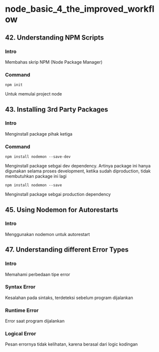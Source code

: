# node_basic_4_the_improved_workflow

## 42. Understanding NPM Scripts

### Intro

Membahas skrip NPM (Node Package Manager)

### Command

```
npm init
```

Untuk memulai project node

## 43. Installing 3rd Party Packages

### Intro

Menginstall package pihak ketiga

### Command

```
npm install nodemon --save-dev
```

Menginstall package sebgai dev dependency. Artinya package ini hanya digunakan selama proses development, ketika sudah diproduction, tidak membutuhkan package ini lagi

```
npm install nodemon --save
```

Menginstall package sebgai production dependency

## 45. Using Nodemon for Autorestarts

### Intro

Menggunakan nodemon untuk autorestart

## 47. Understanding different Error Types

### Intro

Memahami perbedaan tipe error

### Syntax Error

Kesalahan pada sintaks, terdeteksi sebelum program dijalankan

### Runtime Error

Error saat program dijalankan

### Logical Error

Pesan errornya tidak kelihatan, karena berasal dari logic kodingan
